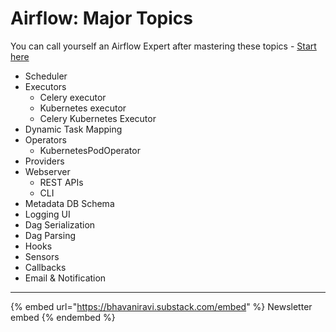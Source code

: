 # Airflow: Major Topics

You can call yourself an Airflow Expert after mastering these topics - [Start here](https://bhavaniravi.com/blog/apache-airflow-introduction/)

- Scheduler&#x20;
- Executors
  - Celery executor&#x20;
  - Kubernetes executor&#x20;
  - Celery Kubernetes Executor
- Dynamic Task Mapping&#x20;
- Operators&#x20;
  - KubernetesPodOperator&#x20;
- Providers&#x20;
- Webserver
  - REST APIs&#x20;
  - CLI
- Metadata DB Schema&#x20;
- Logging UI&#x20;
- Dag Serialization&#x20;
- Dag Parsing &#x20;
- Hooks
- Sensors
- Callbacks
- Email & Notification

---

{% embed url="https://bhavaniravi.substack.com/embed" %}
Newsletter embed
{% endembed %}
